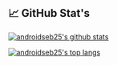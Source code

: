 ## 📈 GitHub Stat's

[![androidseb25's github stats](https://github-readme-stats.vercel.app/api?username=androidseb25)](https://github.com/androidseb25)

[![androidseb25's top langs](https://github-readme-stats.vercel.app/api/top-langs/?username=androidseb25&layout=compact)](https://github.com/androidseb25)
